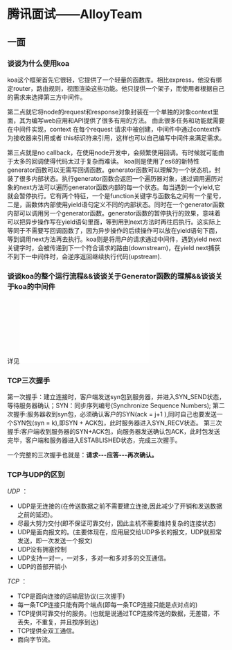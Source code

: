# 腾讯面试——AlloyTeam
## 一面
### 谈谈为什么使用koa
koa这个框架首先它很轻，它提供了一个轻量的函数库。相比express，他没有绑定router，路由规则，视图渲染这些功能。他只提供一个架子，而使用者根据自己的需求来选择第三方中间件。

第二点就它将node的request和response对象封装在一个单独的对象context里面，其为编写web应用和API提供了很多有用的方法。 由此很多任务和功能就需要在中间件实现，context 在每个request 请求中被创建，中间件中通过context作为接收器来引用或者 this标识符来引用，这样也可以自己编写中间件来满足需求。

第三点就是no callback，在使用node开发中，会频繁使用回调。有时候就可能由于太多的回调使得代码太过于复杂而难读。 koa则是使用了es6的新特性generator函数可以无需写回调函数。generator函数可以理解为一个状态机，封装了很多内部状态。执行generator函数会返回一个遍历器对象，通过调用遍历对象的next方法可以遍历generator函数内部的每一个状态。每当遇到一个yield,它就会暂停执行。它有两个特征，一个是function关键字与函数名之间有一个星号，二是，函数体内部使用yield语句定义不同的内部状态。同时在一个generator函数内部可以调用另一个generator函数。generator函数的暂停执行的效果，意味着可以把异步操作写在yield语句里面，等到用到next方法时再往后执行。这实际上等同于不需要写回调函数了，因为异步操作的后续操作可以放在yield语句下面，等到调用next方法再去执行。koa则是将用户的请求通过中间件，遇到yield next关键字时，会被传递到下一个符合请求的路由(downstream)，在yield next捕获不到下一中间件时，会逆序返回继续执行代码(upstream).

### 谈谈koa的整个运行流程&&谈谈关于Generator函数的理解&&谈谈关于koa的中间件
详见![koa](koa/readme.md)

### TCP三次握手
第一次握手：建立连接时，客户端发送syn包到服务器，并进入SYN_SEND状态，等待服务器确认；SYN：同步序列编号(Synchronize Sequence Numbers); 第二次握手:服务器收到syn包，必须确认客户的SYN(ack = j+1 ),同时自己也要发送一个SYN包(syn = k),即SYN + ACK包，此时服务器进入SYN_RECV状态。 第三次握手:客户端收到服务器的SYN+ACK包，向服务器发送确认包ACK，此时包发送完毕，客户端和服务器进入ESTABLISHED状态，完成三次握手。

一个完整的三次握手也就是：**请求---应答---再次确认。**

### TCP与UDP的区别
_UDP_ ：
- UDP是无连接的(在传送数据之前不需要建立连接,因此减少了开销和发送数据之前的延迟)。
- 尽最大努力交付(即不保证可靠交付，因此主机不需要维持复杂的连接状态)
- UDP是面向报文的。(主要体现在，应用层交给UDP多长的报文，UDP就照常发送，即一次发送一个报文)
- UDP没有拥塞控制
- UDP支持一对一，一对多，多对一和多对多的交互通信。
- UDP的首部开销小

_TCP_ ：
- TCP是面向连接的运输层协议(三次握手)
- 每一条TCP连接只能有两个端点(即每一条TCP连接只能是点对点的)
- TCP提供可靠交付的服务。(也就是说通过TCP连接传送的数据，无差错，不丢失，不重复，并且按序到达)
- TCP提供全双工通信。
- 面向字节流。
